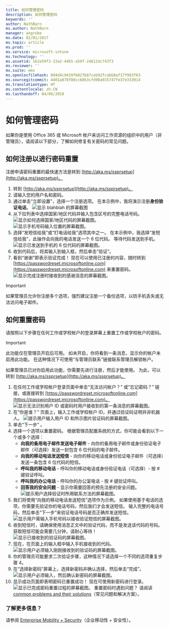 ```yaml
---
title: 如何管理密码
description: 如何管理密码
keywords: ''
author: NathBarn
ms.author: NathBarn
manager: angrobe
ms.date: 02/01/2017
ms.topic: article
ms.prod: ''
ms.service: microsoft-intune
ms.technology: ''
ms.assetid: 162e59f3-33a2-44b5-a59f-24612dc743f3
ms.reviewer: ''
ms.suite: ems
ms.openlocfilehash: 0d4d4c9419fb027b87ceb92fcabb8af17f983f63
ms.sourcegitcommit: 4401a878f88cc60b3cfd90a915747fe37e333014
ms.translationtype: HT
ms.contentlocale: zh-CN
ms.lasthandoff: 04/06/2018
---
```

# <a name="how-to-manage-your-own-password"></a>如何管理密码

如果你是使用 Office 365 或 Microsoft 帐户来访问工作资源的组织中的用户（非管理员），请阅读以下部分，了解如何修复有关密码的常见问题。

## <a name="how-to-register-for-password-reset"></a>如何注册以进行密码重置
注册申请密码重置的最快速方法是转到 [http://aka.ms/ssprsetup](http://aka.ms/ssprsetup)。

1.  转到 [http://aka.ms/ssprsetup](http://aka.ms/ssprsetup)。
2.  请输入您的用户名和密码。
3.  通过单击“立即设置”，选择一个注册选项。 在本示例中，我将演示注册**身份验证电话**。
![显示 blahblah 的屏幕截图](./media/ft-mngPW-1-setup.png)
4.  从下拉列表中选择国家/地区代码并输入包含区号的完整电话号码。
![显示如何选择国家/地区代码的屏幕截图。 ](./media/ft-mngPW-2-enterNumber.png)![显示手机号码输入位置的屏幕截图。](./media/ft-mngPW-3-enterNumber2.png)
5.  选择“发短信给我”或“打电话给我”选项其中之一。 在本示例中，我选择“发短信给我”，此操作会向我的电话发送一个 6 位代码。 等待代码发送到手机。
![显示已发送到手机的 6 位代码的屏幕截图。](./media/ft-mngPW-4-textCode.png)
6.  收到代码后，将其输入到输入框，然后单击“验证”。
7.  看到“谢谢”即表示验证完成！ 现在可以使用已注册的内容，随时转到 [https://passwordreset.microsoftonline.com](https://passwordreset.microsoftonline.com) 来重置密码。![显示完成注册时接收到的感谢消息的屏幕截图。](./media/ft-mngPW-5-thanks.png)

> [!IMPORTANT]
> 如果管理员允许你注册多个选项，强烈建议注册一个备份选项，以防手机丢失或无法访问电子邮件。

## <a name="how-to-reset-your-password"></a>如何重置密码
请按照以下步骤在任何工作或学校帐户的登录屏幕上重置工作或学校帐户的密码。

> [!IMPORTANT]
> 此功能仅在管理员开启后可用。 如未开启，你将看到一条消息，显示你的帐户未启用此功能。 在这种情况下可使用“与管理员联系”链接联系管理员解锁帐户。
> 
> 如果管理员已对你启用此功能，你需要先进行注册，然后才能使用。 为此，可以转到 [http://aka.ms/ssprsetup](http://aka.ms/ssprsetup)。

1. 在任何工作或学校帐户登录页面中单击“无法访问帐户？” 或“忘记密码？” 链接，或直接转到 [https://passwordreset.microsoftonline.com](https://passwordreset.microsoftonline.com)。
   ![显示无法识别用户 ID 或密码时用户接收到的第一条消息的屏幕截图。](./media/ft-mngPW-6-resetPWbegin.png)
2. 在“你是谁？” 页面上，输入工作或学校帐户 ID，并通过验证码证明并非机器人。
   ![提示用户输入用户 ID 和所示图片验证码的屏幕截图。](./media/ft-mngPW-7-enterID.png)
3. 单击“下一步” 。
4. 选择一个选项以重置密码。 根据管理员配置系统的方式，你可能会看到以下一个或多个选择：
   - **向我的备用电子邮件发送电子邮件** - 向你的备用电子邮件或身份验证电子邮件（可选择）发送一封包含 6 位代码的电子邮件。
   - **向我的移动电话发送短信** - 向你的移动电话或身份验证电子邮件（可选择）发送一条包含 6 位代码的短信。
   - **呼叫我的移动电话** - 呼叫你的移动电话或身份验证电话（可选择）- 按 # 键验证呼叫。
   - **呼叫我的办公电话** - 呼叫你的办公室电话 - 按 # 键验证呼叫。
   - **回答我的安全问题** - 显示你需要回答的预先注册的安全问题。
   ![提示用户选择验证时所用联系方法的屏幕截图。](./media/ft-mngPW-8-answerQuestions.png)
5. 我们将使用“向我的移动电话发送短信”选项作为示例。 如果使用基于电话的选项，你需要先验证你的电话号码，然后我们才会发送短信。 输入完整的电话号码，然后单击“下一步”来验证电话号码是否正确并发送短信。
   ![显示用户需输入手机号码以接收验证短信的屏幕截图。](./media/ft-mngPW-9-textNumber.png)
6. 收到短信时，请确保使用消息正文中的验证代码，而不是发送该代码的号码。 获取短信可能会需要几分钟，请耐心等待！
   ![显示已接收到的验证码的屏幕截图。](./media/ft-mngPW-10-verificationCode.png)
7. 现在，在页面上的输入框中输入手机接收到的代码。
   ![显示用户必须输入刚刚接收到的验证码的屏幕截图。](./media/ft-mngPW-11-enterCode.png)
8. 你的管理员可能要求二次验证步骤，这种情况下请选择一个不同的选项重复步骤 4。
9. 在“选择新密码”屏幕上，选择新密码并确认选择，然后单击“完成”。
   ![显示用户必须输入，然后确认新密码的屏幕截图。](./media/ft-mngPW-12-clickFinish.png)
10. 显示成功页面即表明密码已重置成功！ 现在可使用新密码进行登录。
    ![显示已完成密码重置过程的屏幕截图。](./media/ft-mngPW-13-success.png)
    重置密码时遇到问题？ 请阅读 [common problems and their solutions](https://azure.microsoft.com/en-us/documentation/articles/active-directory-passwords-update-your-own-password/#common-problems-and-their-solutions)（常见问题和解决方案）。

### <a name="want-to-learn-more"></a>了解更多信息？
请参阅 [Enterprise Mobility + Security](https://www.microsoft.com/en-us/server-cloud/enterprise-mobility/overview.aspx)（企业移动性 + 安全性）。
